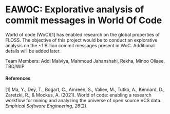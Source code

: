 EAWOC: Explorative analysis of commit messages in World Of Code
===============================================================

World of code (WoC)[1] has enabled research on the global properties of
FLOSS. The objective of this project would be to conduct an explorative
analysis on the ~1 Billion commit messages present in WoC. Additional
details will be added later.

Team Members: Addi Malviya, Mahmoud Jahanshahi, Rekha, Minoo Oliaee, TBD/WIP

#### References
<div class="csl-entry">[1] Ma, Y., Dey, T., Bogart, C., Amreen, S., Valiev, M., Tutko, A., Kennard, D., Zaretzki, R., &#38; Mockus, A. (2021). World of code: enabling a research workflow for mining and analyzing the universe of open source VCS data. <i>Empirical Software Engineering</i>, <i>26</i>(2). </div>
